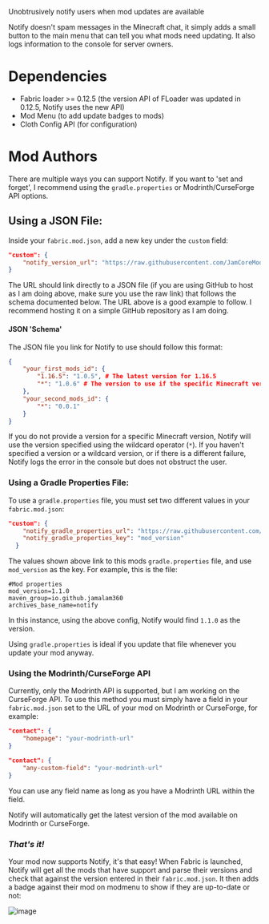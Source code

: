 Unobtrusively notify users when mod updates are available

Notify doesn't spam messages in the Minecraft chat, it simply adds a small button to the main menu that can tell you what mods need updating. It also logs information to the console for server owners.

# Dependencies

- Fabric loader >= 0.12.5 (the version API of FLoader was updated in 0.12.5, Notify uses the new API)
- Mod Menu (to add update badges to mods)
- Cloth Config API (for configuration)

# Mod Authors

There are multiple ways you can support Notify. If you want to 'set and forget', I recommend using the `gradle.properties` or Modrinth/CurseForge API options.

## Using a JSON File:

Inside your `fabric.mod.json`, add a new key under the `custom` field:
  ```json
  "custom": {
      "notify_version_url": "https://raw.githubusercontent.com/JamCoreModding/Meta/main/data/mod_versions.json"
  }
  ```
  
  The URL should link directly to a JSON file (if you are using GitHub to host as I am doing above, make sure you use the raw link) that follows the schema documented below. The URL above is a good example to follow. I recommend hosting it on a simple GitHub repository as I am doing.

#### JSON 'Schema'

The JSON file you link for Notify to use should follow this format:

```json
{
    "your_first_mods_id": {
        "1.16.5": "1.0.5", # The latest version for 1.16.5
        "*": "1.0.6" # The version to use if the specific Minecraft version is not specified
    },
    "your_second_mods_id": {
        "*": "0.0.1"
    }
}
```

If you do not provide a version for a specific Minecraft version, Notify will use the version specified using the wildcard operator (`*`).
If you haven't specified a version or a wildcard version, or if there is a different failure, Notify logs the error in the console but does not obstruct the user.

### Using a Gradle Properties File:

To use a `gradle.properties` file, you must set two different values in your `fabric.mod.json`:

```json
"custom": {
    "notify_gradle_properties_url": "https://raw.githubusercontent.com/JamCoreModding/Notify/main/gradle.properties",
    "notify_gradle_properties_key": "mod_version"
  }
```

The values shown above link to this mods `gradle.properties` file, and use `mod_version` as the key. For example, this is the file:

```gradle.properties
#Mod properties
mod_version=1.1.0
maven_group=io.github.jamalam360
archives_base_name=notify
```

In this instance, using the above config, Notify would find `1.1.0` as the version.

Using `gradle.properties` is ideal if you update that file whenever you update your mod anyway.

### Using the Modrinth/CurseForge API

Currently, only the Modrinth API is supported, but I am working on the CurseForge API. To use this method you must simply have a field in your `fabric.mod.json` set to the URL of your mod on Modrinth or CurseForge, for example:

```json
"contact": {
    "homepage": "your-modrinth-url"
}
```

```json
"contact": {
    "any-custom-field": "your-modrinth-url"
}
```

You can use any field name as long as you have a Modrinth URL within the field.

Notify will automatically get the latest version of the mod available on Modrinth or CurseForge.

### _That's it!_

Your mod now supports Notify, it's that easy!
When Fabric is launched, Notify will get all the mods that have support and parse their versions and check that against the version entered in their `fabric.mod.json`.
It then adds a badge against their mod on modmenu to show if they are up-to-date or not:

![image](https://user-images.githubusercontent.com/56727311/142062258-a45cfb28-7b87-4fa7-a170-cc915735be40.png)
